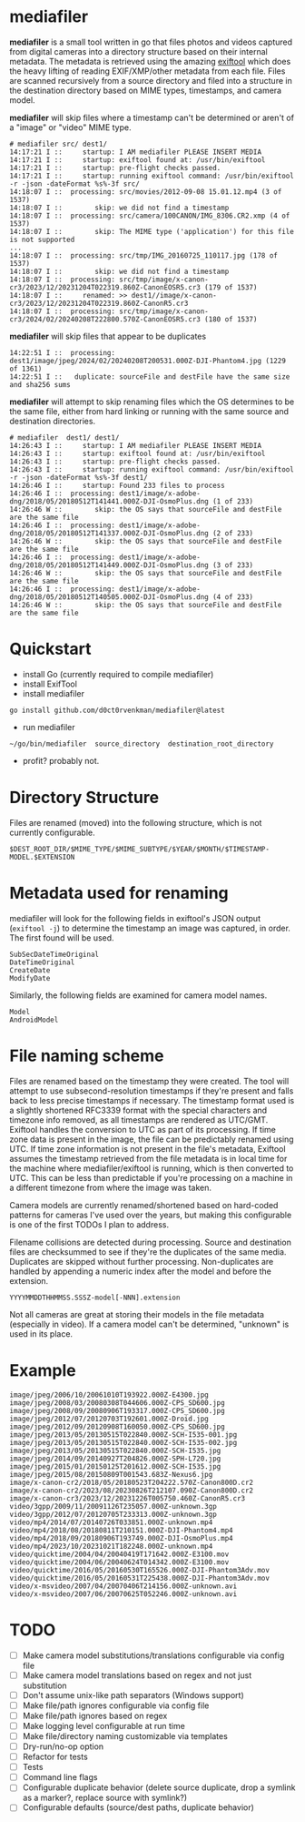 # mediafiler
**mediafiler** is a small tool written in go that files photos and videos captured from digital cameras into a directory structure based on their internal metadata. The metadata is retrieved using the amazing [exiftool](https://exiftool.org/) which does the heavy lifting of reading EXIF/XMP/other metadata from each file. Files are scanned recursively from a source directory and filed into a structure in the destination directory based on MIME types, timestamps, and camera model.

**mediafiler** will skip files where a timestamp can't be determined or aren't of a "image" or "video" MIME type.
```
# mediafiler src/ dest1/
14:17:21 I ::     startup: I AM mediafiler PLEASE INSERT MEDIA
14:17:21 I ::     startup: exiftool found at: /usr/bin/exiftool
14:17:21 I ::     startup: pre-flight checks passed.
14:17:21 I ::     startup: running exiftool command: /usr/bin/exiftool -r -json -dateFormat %s%-3f src/
14:18:07 I ::  processing: src/movies/2012-09-08 15.01.12.mp4 (3 of 1537)
14:18:07 I ::        skip: we did not find a timestamp
14:18:07 I ::  processing: src/camera/100CANON/IMG_8306.CR2.xmp (4 of 1537)
14:18:07 I ::        skip: The MIME type ('application') for this file is not supported
...
14:18:07 I ::  processing: src/tmp/IMG_20160725_110117.jpg (178 of 1537)
14:18:07 I ::        skip: we did not find a timestamp
14:18:07 I ::  processing: src/tmp/image/x-canon-cr3/2023/12/20231204T022319.860Z-CanonEOSR5.cr3 (179 of 1537)
14:18:07 I ::     renamed: >> dest1//image/x-canon-cr3/2023/12/20231204T022319.860Z-CanonR5.cr3
14:18:07 I ::  processing: src/tmp/image/x-canon-cr3/2024/02/20240208T222800.570Z-CanonEOSR5.cr3 (180 of 1537)
```

**mediafiler** will skip files that appear to be duplicates
```
14:22:51 I ::  processing: dest1/image/jpeg/2024/02/20240208T200531.000Z-DJI-Phantom4.jpg (1229 of 1361)
14:22:51 I ::   duplicate: sourceFile and destFile have the same size and sha256 sums
```
**mediafiler** will attempt to skip renaming files which the OS determines to be the same file, either from hard linking or running with the same source and destination directories.
```
# mediafiler  dest1/ dest1/
14:26:43 I ::     startup: I AM mediafiler PLEASE INSERT MEDIA
14:26:43 I ::     startup: exiftool found at: /usr/bin/exiftool
14:26:43 I ::     startup: pre-flight checks passed.
14:26:43 I ::     startup: running exiftool command: /usr/bin/exiftool -r -json -dateFormat %s%-3f dest1/
14:26:46 I ::     startup: Found 233 files to process
14:26:46 I ::  processing: dest1/image/x-adobe-dng/2018/05/20180512T141441.000Z-DJI-OsmoPlus.dng (1 of 233)
14:26:46 W ::        skip: the OS says that sourceFile and destFile are the same file
14:26:46 I ::  processing: dest1/image/x-adobe-dng/2018/05/20180512T141337.000Z-DJI-OsmoPlus.dng (2 of 233)
14:26:46 W ::        skip: the OS says that sourceFile and destFile are the same file
14:26:46 I ::  processing: dest1/image/x-adobe-dng/2018/05/20180512T141449.000Z-DJI-OsmoPlus.dng (3 of 233)
14:26:46 W ::        skip: the OS says that sourceFile and destFile are the same file
14:26:46 I ::  processing: dest1/image/x-adobe-dng/2018/05/20180512T140505.000Z-DJI-OsmoPlus.dng (4 of 233)
14:26:46 W ::        skip: the OS says that sourceFile and destFile are the same file

```

# Quickstart
- install Go (currently required to compile mediafiler)
- install ExifTool
- install mediafiler
```
go install github.com/d0ct0rvenkman/mediafiler@latest
```
- run mediafiler
```
~/go/bin/mediafiler  source_directory  destination_root_directory
```
- profit? probably not.


# Directory Structure
Files are renamed (moved) into the following structure, which is not currently configurable.
```
$DEST_ROOT_DIR/$MIME_TYPE/$MIME_SUBTYPE/$YEAR/$MONTH/$TIMESTAMP-MODEL.$EXTENSION
```
# Metadata used for renaming
mediafiler will look for the following fields in exiftool's JSON output (`exiftool -j`) to determine the timestamp an image was captured, in order. The first found will be used.
```
SubSecDateTimeOriginal
DateTimeOriginal
CreateDate
ModifyDate
```
Similarly, the following fields are examined for camera model names.
```
Model
AndroidModel
```

# File naming scheme
Files are renamed based on the timestamp they were created. The tool will attempt to use subsecond-resolution timestamps if they're present and falls back to less precise timestamps if necessary. The timestamp format used is a slightly shortened RFC3339 format with the special characters and timezone info removed, as all timestamps are rendered as UTC/GMT. Exiftool handles the conversion to UTC as part of its processing. If time zone data is present in the image, the file can be predictably renamed using UTC. If time zone information is not present in the file's metadata, Exiftool assumes the timestamp retrieved from the file metadata is in local time for the machine where mediafiler/exiftool is running, which is then converted to UTC. This can be less than predictable if you're processing on a machine in a different timezone from where the image was taken.

Camera models are currently renamed/shortened based on hard-coded patterns for cameras I've used over the years, but making this configurable is one of the first TODOs I plan to address.

Filename collisions are detected during processing. Source and destination files are checksummed to see if they're the duplicates of the same media. Duplicates are skipped without further processing. Non-duplicates are handled by appending a numeric index after the model and before the extension.
```
YYYYMMDDTHHMMSS.SSSZ-model[-NNN].extension
```

Not all cameras are great at storing their models in the file metadata (especially in video). If a camera model can't be determined, "unknown" is used in its place.

# Example
```
image/jpeg/2006/10/20061010T193922.000Z-E4300.jpg
image/jpeg/2008/03/20080308T044606.000Z-CPS_SD600.jpg
image/jpeg/2008/09/20080906T193317.000Z-CPS_SD600.jpg
image/jpeg/2012/07/20120703T192601.000Z-Droid.jpg
image/jpeg/2012/09/20120908T160050.000Z-CPS_SD600.jpg
image/jpeg/2013/05/20130515T022840.000Z-SCH-I535-001.jpg
image/jpeg/2013/05/20130515T022840.000Z-SCH-I535-002.jpg
image/jpeg/2013/05/20130515T022840.000Z-SCH-I535.jpg
image/jpeg/2014/09/20140927T204826.000Z-SPH-L720.jpg
image/jpeg/2015/01/20150125T201612.000Z-SCH-I535.jpg
image/jpeg/2015/08/20150809T001543.683Z-Nexus6.jpg
image/x-canon-cr2/2018/05/20180523T204222.570Z-Canon800D.cr2
image/x-canon-cr2/2023/08/20230826T212107.090Z-Canon800D.cr2
image/x-canon-cr3/2023/12/20231226T005750.460Z-CanonR5.cr3
video/3gpp/2009/11/20091126T235057.000Z-unknown.3gp
video/3gpp/2012/07/20120705T233313.000Z-unknown.3gp
video/mp4/2014/07/20140726T033851.000Z-unknown.mp4
video/mp4/2018/08/20180811T210151.000Z-DJI-Phantom4.mp4
video/mp4/2018/09/20180906T193749.000Z-DJI-OsmoPlus.mp4
video/mp4/2023/10/20231021T182248.000Z-unknown.mp4
video/quicktime/2004/04/20040419T171642.000Z-E3100.mov
video/quicktime/2004/06/20040624T014342.000Z-E3100.mov
video/quicktime/2016/05/20160530T165526.000Z-DJI-Phantom3Adv.mov
video/quicktime/2016/05/20160531T225438.000Z-DJI-Phantom3Adv.mov
video/x-msvideo/2007/04/20070406T214156.000Z-unknown.avi
video/x-msvideo/2007/06/20070625T052246.000Z-unknown.avi

```


# TODO
- [ ] Make camera model substitutions/translations configurable via config file
- [ ] Make camera model translations based on regex and not just substitution
- [ ] Don't assume unix-like path separators (Windows support)
- [ ] Make file/path ignores configurable via config file 
- [ ] Make file/path ignores based on regex
- [ ] Make logging level configurable at run time
- [ ] Make file/directory naming customizable via templates
- [ ] Dry-run/no-op option
- [ ] Refactor for tests
- [ ] Tests
- [ ] Command line flags
- [ ] Configurable duplicate behavior (delete source duplicate, drop a symlink as a marker?, replace source with symlink?)
- [ ] Configurable defaults (source/dest paths, duplicate behavior)